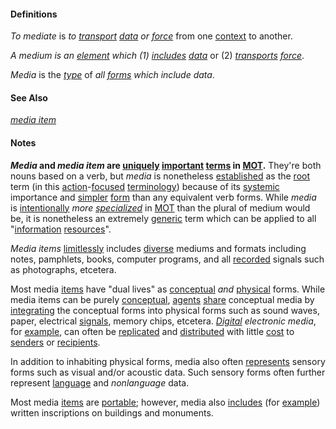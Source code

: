 #### Definitions

*To mediate* is *to [transport](https://github.com/gcassel/Modular-Organization-Terminology/blob/master/terms/transport.md) [data](https://github.com/gcassel/Modular-Organization-Terminology/blob/master/terms/data.md) or [force](https://github.com/gcassel/Modular-Organization-Terminology/blob/master/terms/force.md)* from one [context](https://github.com/gcassel/Modular-Organization-Terminology/blob/master/terms/context.md) to another.  

*A medium is an [element](https://github.com/gcassel/Modular-Organization-Terminology/blob/master/terms/form.md) which (1) [includes](https://github.com/gcassel/Modular-Organization-Terminology/blob/master/terms/include.md) [data](https://github.com/gcassel/Modular-Organization-Terminology/blob/master/terms/data.md)* or (2) *[transports](https://github.com/gcassel/Modular-Organization-Terminology/blob/master/terms/transport.md) [force](https://github.com/gcassel/Modular-Organization-Terminology/blob/master/terms/force.md)*.

*Media* is the *[type](https://github.com/gcassel/Modular-Organization-Terminology/blob/master/terms/type.md)* of *all [forms](https://github.com/gcassel/Modular-Organization-Terminology/blob/master/terms/form.md) which include data*.

#### See Also

*[media item](https://github.com/gcassel/Modular-Organization-Terminology/blob/master/terms/media-item.md)*

#### Notes

***Media* and *media item* are [uniquely](https://github.com/gcassel/Modular-Organization-Terminology/blob/master/terms/unique.md) [important](https://github.com/gcassel/Modular-Organization-Terminology/blob/master/terms/importance.md) [terms](https://github.com/gcassel/Modular-Organization-Terminology/blob/master/terms/term.md) in [MOT](https://github.com/gcassel/Modular-Organization-Terminology/).**  They're both nouns based on a verb, but *media* is nonetheless [established](https://github.com/gcassel/Modular-Organization-Terminology/blob/master/terms/establish.md) as the [root](https://github.com/gcassel/Modular-Organization-Terminology/blob/master/terms/root.md) term (in this [action](https://github.com/gcassel/Modular-Organization-Terminology/blob/master/terms/act.md)-[focused](https://github.com/gcassel/Modular-Organization-Terminology/blob/master/terms/focus.md) [terminology](https://github.com/gcassel/Modular-Organization-Terminology/blob/master/terms/terminology.md)) because of its [systemic](https://github.com/gcassel/Modular-Organization-Terminology/blob/master/terms/system.md) importance and [simpler](https://github.com/gcassel/Modular-Organization-Terminology/blob/master/terms/simplicity.md) [form](https://github.com/gcassel/Modular-Organization-Terminology/blob/master/terms/form.md) than any equivalent verb forms.  While *media* is [intentionally](https://github.com/gcassel/Modular-Organization-Terminology/blob/master/terms/intend.md) *more [specialized](https://github.com/gcassel/Modular-Organization-Terminology/blob/master/terms/specialize.md)* in [MOT](https://github.com/gcassel/Modular-Organization-Terminology/) than the plural of medium would be, it is nonetheless an extremely [generic](https://github.com/gcassel/Modular-Organization-Terminology/blob/master/terms/generic.md) term which can be applied to all "[information](https://github.com/gcassel/Modular-Organization-Terminology/blob/master/terms/information.md) [resources](https://github.com/gcassel/Modular-Organization-Terminology/blob/master/terms/resource.md)".

*Media items* [limitlessly](https://github.com/gcassel/Modular-Organization-Terminology/blob/master/terms/limit.md) includes [diverse](https://github.com/gcassel/Modular-Organization-Terminology/blob/master/terms/diverse.md) mediums and formats including notes, pamphlets, books, computer programs, and all [recorded](https://github.com/gcassel/Modular-Organization-Terminology/blob/master/terms/record.md) signals such as photographs, etcetera.

Most media [items](https://github.com/gcassel/Modular-Organization-Terminology/blob/master/terms/item.md) have "dual lives" as [conceptual](https://github.com/gcassel/Modular-Organization-Terminology/blob/master/terms/concept.md) *and* [physical](https://github.com/gcassel/Modular-Organization-Terminology/blob/master/terms/physical.md) forms.  While media items can be purely [conceptual](https://github.com/gcassel/Modular-Organization-Terminology/blob/master/terms/concept.md), [agents](https://github.com/gcassel/Modular-Organization-Terminology/blob/master/terms/agent.md)  [share](https://github.com/gcassel/Modular-Organization-Terminology/blob/master/terms/share.md) conceptual media by [integrating](https://github.com/gcassel/Modular-Organization-Terminology/blob/master/terms/integrate.md) the conceptual forms into physical forms such as sound waves, paper, electrical [signals](https://github.com/gcassel/Modular-Organization-Terminology/blob/master/terms/signal.md), memory chips, etcetera.  *[Digital](https://github.com/gcassel/Modular-Organization-Terminology/blob/master/terms/digital.md) electronic media*, for [example](https://github.com/gcassel/Modular-Organization-Terminology/blob/master/terms/example.md), can often be [replicated](https://github.com/gcassel/Modular-Organization-Terminology/blob/master/terms/replicate.md) and [distributed](https://github.com/gcassel/Modular-Organization-Terminology/blob/master/terms/distribute.md) with little [cost](https://github.com/gcassel/Modular-Organization-Terminology/blob/master/terms/cost.md) to [senders](https://github.com/gcassel/Modular-Organization-Terminology/blob/master/terms/send.md) or [recipients](https://github.com/gcassel/Modular-Organization-Terminology/blob/master/terms/receive.md).

In addition to inhabiting physical forms, media also often [represents](https://github.com/gcassel/Modular-Organization-Terminology/blob/master/terms/represent.md) sensory forms such as visual and/or acoustic data.  Such sensory forms often further represent [language](https://github.com/gcassel/Modular-Organization-Terminology/blob/master/terms/language.md) and *nonlanguage* data.

Most media [items](https://github.com/gcassel/Modular-Organization-Terminology/blob/master/terms/item.md) are [portable](https://github.com/gcassel/Modular-Organization-Terminology/blob/master/terms/portable.md); however, media also [includes](https://github.com/gcassel/Modular-Organization-Terminology/blob/master/terms/include.md) (for [example](https://github.com/gcassel/Modular-Organization-Terminology/blob/master/terms/example.md)) written inscriptions on buildings and monuments.
